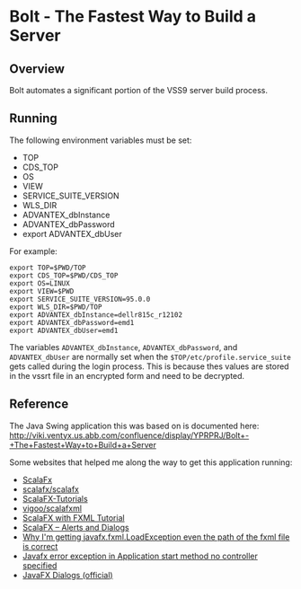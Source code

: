 # Bolt - The Fastest Way to Build a Server

## Overview

Bolt automates a significant portion of the VSS9 server build process. 

## Running

The following environment variables must be set:
- TOP
- CDS_TOP
- OS
- VIEW
- SERVICE_SUITE_VERSION
- WLS_DIR
- ADVANTEX_dbInstance
- ADVANTEX_dbPassword
- export ADVANTEX_dbUser

For example:
```shell
export TOP=$PWD/TOP
export CDS_TOP=$PWD/CDS_TOP
export OS=LINUX
export VIEW=$PWD
export SERVICE_SUITE_VERSION=95.0.0
export WLS_DIR=$PWD/TOP
export ADVANTEX_dbInstance=dellr815c_r12102
export ADVANTEX_dbPassword=emd1
export ADVANTEX_dbUser=emd1
```

The variables `ADVANTEX_dbInstance`, `ADVANTEX_dbPassword`, and `ADVANTEX_dbUser` are normally set when the `$TOP/etc/profile.service_suite` gets called during the login process. This is because thes values are stored in the vssrt file in an encrypted form and need to be decrypted.

## Reference
The Java Swing application this was based on is documented here: http://viki.ventyx.us.abb.com/confluence/display/YPRPRJ/Bolt+-+The+Fastest+Way+to+Build+a+Server

Some websites that helped me along the way to get this application running:
- [ScalaFx](http://www.scalafx.org)
- [scalafx/scalafx](https://github.com/scalafx/scalafx)
- [ScalaFX-Tutorials](https://github.com/scalafx/ScalaFX-Tutorials)
- [vigoo/scalafxml](https://github.com/vigoo/scalafxml)
- [ScalaFX with FXML Tutorial](http://vigoo.github.io/posts/2014-01-12-scalafx-with-fxml.html)
- [ScalaFX – Alerts and Dialogs](https://codingonthestaircase.wordpress.com/category/scalafx/)
- [Why I'm getting javafx.fxml.LoadException even the path of the fxml file is correct](http://stackoverflow.com/questions/28844503/why-im-getting-javafx-fxml-loadexception-even-the-path-of-the-fxml-file-is-corr)
- [Javafx error exception in Application start method no controller specified](http://stackoverflow.com/questions/30267459/javafx-error-exception-in-application-start-method-no-controller-specified)
- [JavaFX Dialogs (official)](http://code.makery.ch/blog/javafx-dialogs-official/)
